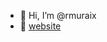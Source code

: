 - 👋 Hi, I’m @rmuraix
- 👀 [website](https://rmurai.com)

<!---
rmuraix/rmuraix is a ✨ special ✨ repository because its `README.md` (this file) appears on your GitHub profile.
You can click the Preview link to take a look at your changes.
--->
